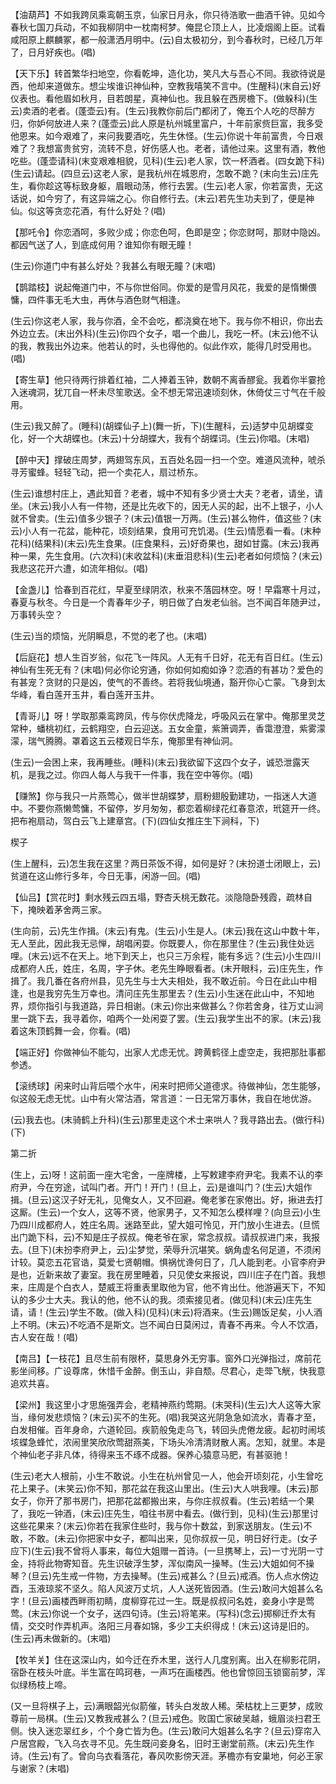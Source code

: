 <!-- { "loadSidebar": true } -->
【油葫芦】不如我跨凤乘鸾朝玉京，仙家日月永，你只待浩歌一曲酒千钟。见如今春秋七国刀兵动，不如我柳阴中一枕南柯梦。俺昆仑顶上人，比凌烟阁上臣。试看咸阳原上麒麟冢，都一般潇洒月明中。(云)自太极初分，到今春秋时，已经几万年了，日月好疾也。(唱)

【天下乐】转首繁华扫地空，你看乾坤，造化功，笑凡大与吾心不同。我欲待说是西，他却来道做东。想尘埃谁识神仙种，空教我嘻笑不言中。(生醒科)(末自云)好仪表也。看他眉如秋月，目若朗星，真神仙也。我且躲在西房檐下。(做躲科)(生云)卖酒的老者。(蓬壶云)有。(生云)我教你前后门都闭了，俺五个人吃的尽醉方归，你妒何放进人来？(蓬壶云)此人原是杭州城里富户，十年前家赀巨富，我多受他恩来。如今艰难了，来问我要酒吃，先生休怪。(生云)你说十年前富贵，今日艰难了？我想富贵贫穷，流转不息，好伤感人也。老者，请他过来。这里有酒，教他吃些。(蓬壶请科)(末变艰难相貌，见科)(生云)老人家，饮一杯酒者。(四女跪下科)(生云)请起。(四旦云)这老人家，是我杭州在城恩府，怎敢不跪？(末向生云)庄先生，看你趁这等标致身躯，眉眼动荡，修行去罢。(生云)老人家，你若富贵，无这话说，如今穷了，有这异端之心。你自修行去。(末云)若先生功夫到了，便是神仙。似这等贪恋花酒，有什么好处？(唱)

【那吒令】你恋酒呵，多败少成；你恋色呵，色即是空；你恋财呵，那财中隐凶。都因气送了人，到底成何用？谁知你有眼无瞳！

(生云)你道门中有甚么好处？我甚么有眼无瞳？(末唱)

【鹊踏枝】说起俺道门中，不与你世俗同。你爱的是雪月风花，我爱的是惰懒偎慵，四件事无毛大虫，再休与酒色财气相逢。

(生云)你这老人家，我与你酒，全不会吃，都浇奠在地下。我与你不相识，你出去外边立去。(末出外科)(生云)你四个女子，唱一个曲儿，我吃一杯。(末云)他不认的我，教我出外边来。他若认的时，头也得他的。似此作欢，能得几时受用也。(唱)

【寄生草】他只待两行排着红袖，二人捧着玉钟，数朝不离香醪瓮。我着你半霎抢入迷魂洞，犹兀自一杯未尽笙歌送。全不想无常迅速顷刻休，休倚仗三寸气在千般用。

(生云)我又醉了。(睡科)(胡蝶仙子上)(舞一折，下)(生醒科，云)适梦中见胡蝶变化，好一个大胡蝶也。(末云)十分胡蝶大，我有个胡蝶词。(生云)你唱。(末唱)

【醉中天】撑破庄周梦，两翅驾东风，五百处名园一扫一个空。难道风流种，唬杀寻芳蜜蜂。轻轻飞动，把一个卖花人，扇过桥东。

(生云)谁想村庄上，遇此知音？老者，城中不知有多少贤士大夫？老者，请坐，请坐。(末云)我小人有一件物，还是比先收下的，因无人买的起，出不上银子，小人就不曾卖。(生云)值多少银子？(末云)值银一万两。(生云)甚么物件，值这些？(末云)小人有一花盆，能种花，顷刻结果，食用可充饥渴。(生云)情愿看一看。(末种花科)(结果科)(末云)先生食果。(庄食果科，云)好奇果也，甜如甘露。(末云)我再种一果，先生食用。(六次科)(末收盆科)(末垂泪悲科)(生云)老者如何烦恼？(末云)我悲这花开六遭，如流年相似。(唱)

【金盏儿】恰春到百花红，早夏至绿阴浓，秋来不落园林空。呀！早霜寒十月过，春夏与秋冬。今日是一个青春年少子，明日做了白发老仙翁。岂不闻百年随尹过，万事转头空？

(生云)当的烦恼，光阴瞬息，不觉的老了也。(末唱)

【后庭花】想人生百岁翁，似花飞一阵风。人无有千日好，花无有百日红。(生云)神仙有生死无有？(末唱)何必你论穷通，你如何如痴如诤？恋酒的有甚功？爱色的有甚宠？贪财的只是凶，使气的不善终。若将我仙境通，豁开你心亡蒙。飞身到太华峰，看白莲开玉井，看白莲开玉井。

【青哥儿】呀！学取那乘鸾跨凤，传与你伏虎降龙，呼吸风云在掌中。俺那里灵芝常种，蟠桃初红，云鹤翔空，白云迎送。五女金童，紫箫调弄，香霭澄澄，紫雾濛濛，瑞气腾腾。罩着这五云楼观日华东，俺那里有神仙洞。

(生云)一会困上来，我再睡些。(睡科)(末云)我欲留下这四个女子，诚恐泄露天机，是我之过。你四人每人与我干一件事，我在空中等你。(唱)

【赚煞】你与我只一片燕莺心，做半世胡蝶梦，扇粉翅殷勤建功，一指迷人大道中。不要你燕懒莺慵，不留停，岁月匆匆，都恋着柳绿花红春意浓，玳筵开一终。把布袍扇动，驾白云飞上建章宫。(下)(四仙女推庄生下涧科，下)

楔子

(生上醒科，云)怎生我在这里？两日茶饭不得，如何是好？(末扮道士闭眼上，云)贫道在这山修行多年，今日无事，闲游一回。(唱)

【仙吕】【赏花时】剩水残云四五塌，野杏夭桃无数花。淡隐隐卧残霞，疏林自下，掩映着茅舍两三家。

(生向前，云)先生作揖。(末云)有鬼。(生云)小生是人。(末云)我在这山中数十年，无人至此，因此我无忌惮，胡唱闲耍。你既要人，你在那里住？(生云)我住处远哩。(末云)远不在天上。地下到天上，也只三万余程，能有多远？(生云)小生四川成都府人氏，姓庄，名周，字子休。老先生睁眼看者。(末开眼科，云)庄先生，作揖了。我几番在各府州县，见先生与士大夫相处，我不敢近前。今日在此山中相逢，也是我穷先生万幸也。清问庄先生那里去？(生云)小生迷在此山中，不知地界，烦你指引与我道路，异日相谢。(末云)你出来做甚么？你若舍身，往万丈山涧里一跳下去，我寻着你，咱两个一处闲耍了罢。(生云)我学生出不的家。(末云)我着这朱顶鹤舞一会，你看。(唱)

【端正好】你做神仙不能勾，出家人尤虑无忧。跨黄鹤径上虚空走，我把那肚事都参透。

【滚绣球】闲来时山背后喂个水牛，闲来时把师父道德求。待做神仙，怎生能够，似这般无虑无忧。山中有火常沽酒，常言道：一日无常万事休，我自在地优游。

(云)我去也。(末骑鹤上升科)(生云)那里走这个术士来哄人？我寻路出去。(做行科)(下)


第二折

(生上，云)呀！这前面一座大宅舍，一座牌楼，上写敕建李府尹宅。我素不认的李府尹，今在穷途，试叫门者。开门！开门！(旦上，云)是谁叫门？(生云)大姐作揖。(旦云)这汉子好无礼，见俺女人，又不回避。俺老爹在家倦出。好，揪进去打这厮。(生云)一个女人，这等不贤，他家男子，又不知怎么模样哩？(向旦云)小生乃四川成都府人，姓庄名周。迷路至此，望大姐可怜见，开门放小生进去。(旦慌出门跪下科，云)不知是庄子叔叔。俺老爷在家，常念叔叔。请叔叔进门来，我报去。(旦下)(未扮李府尹上，云)尘梦觉，荣辱升沉堪笑。蜗角虚名何足道，不须闲计较。莫恋五花官诰，莫爱七贤朝帽。惧祸忧谗何日了，几人能到老。小官李府尹是也，近新来故了妻室。我在房里睡着，只见使女来报说，四川庄子在门首。我想来，庄周是个白衣人，楚威王将重表里取他为官，他不肯出仕。他游遍天下，不知认的多少士大夫。我认的他，他不认的我。须索接见者。(做见科)(末云)庄先生请，请！(生云)学生不敢。(做入科)(见科)(末云)将酒来。(生云)赐饭足矣，小人酒上不明。(末云)不吃酒不是斯文。岂不闻白日莫闲过，青春不再来。今人不饮酒，古人安在哉！(唱)

【南吕】【一枝花】且尽生前有限杯，莫思身外无穷事。窗外口光弹指过，席前花影坐间移。广设尊席，休惜千金醉。倒玉山，非自颓。尽君心，走斝飞觥，快我意追欢共喜。

【梁州】我这里小才思施强弄会，老精神燕约莺期。(末哭科)(生云)大人这等大家当，缘何发悲烦恼？(末云)买不的生死。(唱)我哭这光阴急急如流水，青春才至，白发相催。百年身命，六道轮回。疾箭般兔走乌飞，转回头虎倦龙疲。起初时闹垓垓蝶急蜂忙，浓闹里笑欣欣莺甜燕美，下场头冷清清财散人离。怎知，就里。本是个神仙老子非凡体，待得来玉不琢不成器。保养心猿意马肥，有甚驱驰！

(生云)老大人根前，小生不敢说。小生在杭州曾见一人，他会开顷刻花，小生曾吃花上果子。(末笑云)你不知，那花盆在我这山里出。(生云)大人哄我哩。(末云)那女子，你开了那书房门，把那花盆都搬出来，与你庄叔叔看。(生云)若结一个果了，我吃一钟酒，(末云)庄先生，咱往书房中看去。(做行到，见科)(生云)那里讨这些花果来？(末云)你若在我家住些时，我与你十数盆，到家送朋友。(生云)不敢，不敢。(未云)你把家中女子，都叫出来，见你叔叔一见，明日好行走。(女子应下)(生云)我不曾将人事来，每位大姐赠一首诗。(一旦携琴上，云)一寸光阴一寸金，持将此物寄知音。先生识破浮生梦，浑似南风一操琴。(生云)大姐如何不操琴？(旦云)先生戒一件物，方去操琴。(生云)戒甚么？(旦云)戒酒。伤人点水傍边酉，玉液琼浆不坚久。陷人风波万丈坑，人人送死皆因酒。(生云)敢问大姐甚么名字！(旦云)画楼西畔雨初睛，度柳穿花过一生。既是叔叔问名姓，妾身小字是莺莺。(末云)你说一个女子，送四句诗。(生云)将笔来。(写科)(念云)掷柳迁乔太有情，交交时作弄机声。洛阳三月春如锦，多少工夫织得成！(末云)这诗是旧的。(生云)再未做新的。(末唱)

【牧羊关】住在这深山内，如今迁在乔木里，送行人几度别离。出入在柳影花阴，宿卧在枝头叶底。半生富在鸣珂巷，一声巧在画楼西。他也曾惊回玉锁窗前梦，浑似绿杨枝上啼。

(又一旦将棋子上，云)满眼韶光似箭催，转头白发故人稀。荣枯枕上三更梦，成败尊前一局棋。(生云)又教我戒甚么？(旦云)戒色。败国亡家破吴越，蛾眉淡扫君王侧。快入迷恋翠红乡，个个身亡皆为色。(生云)敢问大姐甚么名字？(旦云)穿帘入户居宫殿，飞入乌衣寻不见。先生既问妾身名，旧时王谢堂前燕。(末云)先生作诗。(生云)有了。曾向乌衣看落花，春风吹影傍天涯。茅檐亦有安巢地，何必王家与谢家？(末唱)

